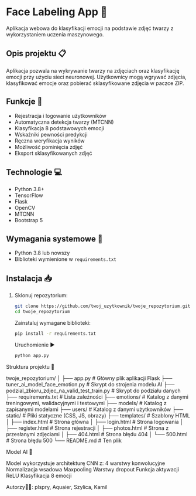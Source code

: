 # Face Labeling App 🎯

Aplikacja webowa do klasyfikacji emocji na podstawie zdjęć twarzy z wykorzystaniem uczenia maszynowego.

## Opis projektu 📋

Aplikacja pozwala na wykrywanie twarzy na zdjęciach oraz klasyfikację emocji przy użyciu sieci neuronowej. Użytkownicy mogą wgrywać zdjęcia, klasyfikować emocje oraz pobierać sklasyfikowane zdjęcia w paczce ZIP.

## Funkcje 🚀

- Rejestracja i logowanie użytkowników
- Automatyczna detekcja twarzy (MTCNN)
- Klasyfikacja 8 podstawowych emocji
- Wskaźniki pewności predykcji
- Ręczna weryfikacja wyników
- Możliwość pominięcia zdjęć
- Eksport sklasyfikowanych zdjęć

## Technologie 💻

- Python 3.8+
- TensorFlow
- Flask
- OpenCV
- MTCNN
- Bootstrap 5

## Wymagania systemowe 🔧

- Python 3.8 lub nowszy
- Biblioteki wymienione w `requirements.txt`

## Instalacja 📥

1. Sklonuj repozytorium:
   ```bash
   git clone https://github.com/twoj_uzytkownik/twoje_repozytorium.git
   cd twoje_repozytorium
   ```
   Zainstaluj wymagane biblioteki:

   ```bash
   pip install -r requirements.txt
   ```
   
   Uruchomienie ▶️
   ```bash
   python app.py
   ```
   
Struktura projektu 📁
   
twoje_repozytorium/
│
├── app.py                # Główny plik aplikacji Flask
├── tuner_ai_model_face_emotion.py  # Skrypt do strojenia modelu AI
├── podzial_zbioru_zdjec_na_valid_test_train.py  # Skrypt do podziału danych
├── requirements.txt      # Lista zależności
├── emotions/             # Katalog z danymi treningowymi, walidacyjnymi i testowymi
├── models/               # Katalog z zapisanymi modelami
├── users/                # Katalog z danymi użytkowników
├── static/               # Pliki statyczne (CSS, JS, obrazy)
├── templates/            # Szablony HTML
│   ├── index.html        # Strona główna
│   ├── login.html        # Strona logowania
│   ├── register.html     # Strona rejestracji
│   ├── photos.html       # Strona z przesłanymi zdjęciami
│   ├── 404.html          # Strona błędu 404
│   └── 500.html          # Strona błędu 500
└── README.md             # Ten plik

Model AI 🧠

Model wykorzystuje architekturę CNN z:
4 warstwy konwolucyjne
Normalizacja wsadowa
Maxpooling
Warstwy dropout
Funkcja aktywacji ReLU
Klasyfikacja 8 emocji

Autorzy👨‍💻:
plspry, Aquaier, Szylica, Kamil
